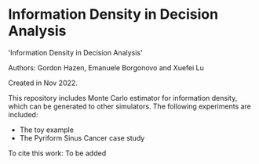 # Information Density in Decision Analysis

'Information Density in Decision Analysis'

Authors: Gordon Hazen, Emanuele Borgonovo and Xuefei Lu

Created in Nov 2022.

This repository includes Monte Carlo estimator for information density, which can be generated to other simulators. The following experiments are included:
* The toy example
* The Pyriform Sinus Cancer case study


To cite this work:
To be added
